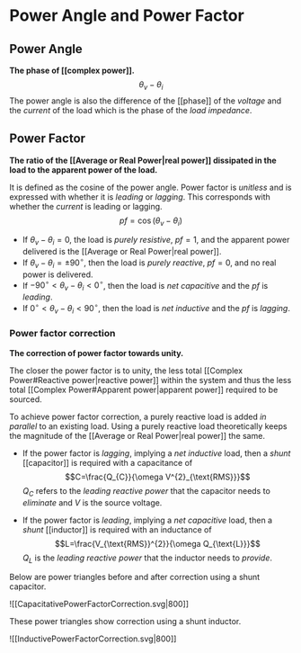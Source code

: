 # Power Angle and Power Factor
## Power Angle
**The phase of [[complex power]].**
$$\theta_{v}-\theta_i$$
The power angle is also the difference of the [[phase]] of the *voltage* and the *current* of the load which is the phase of the *load impedance*.

## Power Factor
**The ratio of the [[Average or Real Power|real power]] dissipated in the load to the apparent power of the load.**

It is defined as the cosine of the power angle. Power factor is *unitless* and is expressed with whether it is *leading* or *lagging*. This corresponds with whether the *current* is leading or lagging.
$$pf=\cos(\theta_{v}-\theta_{i})$$

- If $\theta_{v}-\theta_{i}=0$, the load is *purely resistive*, $pf=1$, and the apparent power delivered is the [[Average or Real Power|real power]].
- If $\theta_{v}-\theta_{i}=\pm 90^{\circ}$, then the load is *purely reactive*, $pf=0$, and no real power is delivered.
- If $-90^{\circ}<\theta_{v}-\theta_{i}<0^{\circ}$, then the load is *net capacitive* and the $pf$ is *leading*.
- If $0^{\circ}<\theta_{v}-\theta_{i}<90^{\circ}$, then the load is *net inductive* and the $pf$ is *lagging*.

### Power factor correction
**The correction of power factor towards unity.**

The closer the power factor is to unity, the less total [[Complex Power#Reactive power|reactive power]] within the system and thus the less total [[Complex Power#Apparent power|apparent power]] required to be sourced.

To achieve power factor correction, a purely reactive load is added *in parallel* to an existing load. Using a purely reactive load theoretically keeps the magnitude of the [[Average or Real Power|real power]] the same.

- If the power factor is *lagging*, implying a *net inductive* load, then a *shunt* [[capacitor]] is required with a capacitance of
$$C=\frac{Q_{C}}{\omega V^{2}_{\text{RMS}}}$$
$Q_{C}$ refers to the *leading reactive power* that the capacitor needs to *eliminate* and $V$ is the source voltage.

- If the power factor is *leading*, implying a *net capacitive* load, then a *shunt* [[inductor]] is required with an inductance of
$$L=\frac{V_{\text{RMS}}^{2}}{\omega Q_{\text{L}}}$$
$Q_L$ is the *leading reactive power* that the inductor needs to *provide*.

Below are power triangles before and after correction using a shunt capacitor.

![[CapacitativePowerFactorCorrection.svg|800]]

These power triangles show correction using a shunt inductor.

![[InductivePowerFactorCorrection.svg|800]]